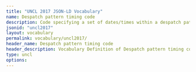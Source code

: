```yaml
---
title: "UNCL 2017 JSON-LD Vocabulary"
name: Despatch pattern timing code
description: Code specifying a set of dates/times within a despatch pattern.
jsonid: "uncl2017"
layout: vocabulary
permalink: vocabulary/uncl2017/
header_name: Despatch pattern timing code
header_description: Vocabulary Definition of Despatch pattern timing code semantics in HTML format. JSON-LD format is available at [uncl2017.jsonld](https://edi3.org/vocabulary/uncl2017.jsonld)
type: uncl
options:
---
```

